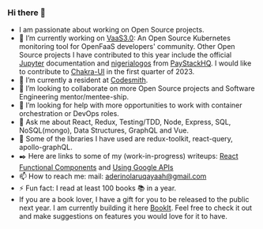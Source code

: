 ### Hi there 👋

- I am passionate about working on Open Source projects.
- 🔭 I’m currently working on [VaaS3.0](https://github.com/oslabs-beta/VaaS): An Open Source Kubernetes monitoring tool for OpenFaaS developers' community. Other Open Source projects I have contributed to this year include the official [Jupyter](https://github.com/jupyterhub/jupyterhub) documentation and [nigerialogos](https://github.com/PaystackHQ/nigerialogos) from [PayStackHQ](https://github.com/PaystackHQ). I would like to contribute to [Chakra-UI](https://github.com/chakra-ui/chakra-ui) in the first quarter of 2023.
- 🌱 I’m currently a resident at [Codesmith](https://www.codesmith.io/).
- 👯 I’m looking to collaborate on more Open Source projects and Software Engineering mentor/mentee-ship.
- 🤔 I’m looking for help with more opportunities to work with container orchestration or DevOps roles.
- 💬 Ask me about React, Redux, Testing/TDD, Node, Express, SQL, NoSQL(mongo), Data Structures, GraphQL and Vue.
- :wrench: Some of the libraries I have used are redux-toolkit, react-query, apollo-graphQL.
- :black_nib: Here are links to some of my (work-in-progress) writeups: [React Functional Components](https://medium.com/@ruqayaah_aderinola/react-functional-components-hooks-f6b40a983583) and [Using Google APIs](https://medium.com/@ruqayaah_aderinola/using-google-api-google-calendar-api-as-a-case-study-cfb0b22654a1)
- 📫 How to reach me: mail: aderinolaruqayaah@gmail.com
- ⚡ Fun fact: I read at least 100 books :books: in a year.
- If you are a book lover, I have a gift for you to be released to the public next year. I am currently building it here [BookIt](https://github.com/ruqayaahh/BookIt). Feel free to check it out and make suggestions on features you would love for it to have. 
